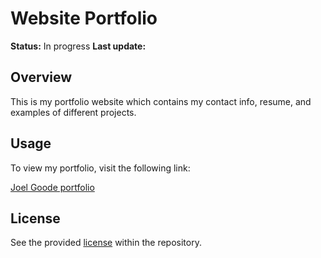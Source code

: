 # Website Portfolio

**Status:** In progress
**Last update:** 

## Overview

This is my portfolio website which contains my contact info, resume, and examples of different projects. 

## Usage

To view my portfolio, visit the following link:

[Joel Goode portfolio](https://www.joelgoode-dev.com/)

## License

See the provided [license](LICENSE) within the repository.
